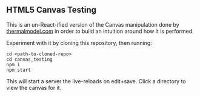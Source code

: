 ## HTML5 Canvas Testing

This is an un-React-ified version of the Canvas manipulation done by [thermalmodel.com](https://thermalmodel.com)
in order to build an intuition around how it is performed.

Experiment with it by cloning this repository, then running:
```
cd <path-to-cloned-repo>
cd canvas_testing
npm i
npm start
```

This will start a server the live-reloads on edit+save. Click a directory to view the canvas for it.
